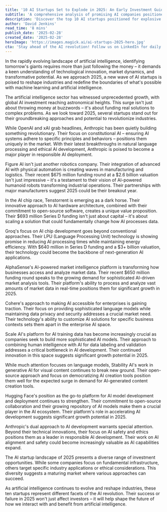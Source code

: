 ```yaml
---
title: '10 AI Startups Set to Explode in 2025: An Early Investment Guide'
subtitle: 'A comprehensive analysis of promising AI companies positioned for major growth'
description: 'Discover the top 10 AI startups positioned for explosive growth in 2025. From Anthropic's ethical AI breakthroughs to Figure AI's robotics revolution, this comprehensive guide explores the companies shaping the future of artificial intelligence and presents valuable insights for potential investors.'
author: 'David Jenkins'
read_time: '8 mins'
publish_date: '2025-02-28'
created_date: '2025-02-28'
heroImage: 'https://images.magick.ai/ai-startups-2025-hero.jpg'
cta: 'Stay ahead of the AI revolution! Follow us on LinkedIn for daily updates on emerging tech companies and investment opportunities in the artificial intelligence sector.'
---
```


In the rapidly evolving landscape of artificial intelligence, identifying tomorrow's giants requires more than just following the money – it demands a keen understanding of technological innovation, market dynamics, and transformative potential. As we approach 2025, a new wave of AI startups is poised to reshape industries and redefine the boundaries of what's possible with machine learning and artificial intelligence.

The artificial intelligence sector has witnessed unprecedented growth, with global AI investment reaching astronomical heights. This surge isn't just about throwing money at buzzwords – it's about funding real solutions to complex problems. As we look toward 2025, several startups stand out for their groundbreaking approaches and potential to revolutionize industries.

While OpenAI and xAI grab headlines, Anthropic has been quietly building something revolutionary. Their focus on constitutional AI – ensuring AI systems adhere to specific principles and behaviors – positions them uniquely in the market. With their latest breakthroughs in natural language processing and ethical AI development, Anthropic is poised to become a major player in responsible AI deployment.

Figure AI isn't just another robotics company. Their integration of advanced AI with physical automation is creating waves in manufacturing and logistics. Their recent $675 million funding round at a $2.6 billion valuation isn't just impressive – it's a testament to their vision of AI-powered humanoid robots transforming industrial operations. Their partnerships with major manufacturers suggest 2025 could be their breakout year.

In the AI chip race, Tenstorrent is emerging as a dark horse. Their innovative approach to AI hardware architecture, combined with their commitment to open-source software, creates a unique value proposition. Their $693 million Series D funding isn't just about capital – it's about scaling a solution that could fundamentally change how AI processes data.

Groq's focus on AI chip development goes beyond conventional approaches. Their LPU (Language Processing Unit) technology is showing promise in reducing AI processing times while maintaining energy efficiency. With $640 million in Series D funding and a $3+ billion valuation, their technology could become the backbone of next-generation AI applications.

AlphaSense's AI-powered market intelligence platform is transforming how businesses access and analyze market data. Their recent $650 million funding round speaks to the growing demand for sophisticated AI-driven market analysis tools. Their platform's ability to process and analyze vast amounts of market data in real-time positions them for significant growth in 2025.

Cohere's approach to making AI accessible for enterprises is gaining traction. Their focus on providing sophisticated language models while maintaining data privacy and security addresses a crucial market need. Their technology's ability to customize AI solutions for specific business contexts sets them apart in the enterprise AI space.

Scale AI's platform for AI training data has become increasingly crucial as companies seek to build more sophisticated AI models. Their approach to combining human intelligence with AI for data labeling and validation addresses a critical bottleneck in AI development. Their continued innovation in this space suggests significant growth potential in 2025.

While much attention focuses on language models, Stability AI's work in generative AI for visual content continues to break new ground. Their open-source approach and focus on democratizing AI creation tools position them well for the expected surge in demand for AI-generated content creation tools.

Hugging Face's position as the go-to platform for AI model development and deployment continues to strengthen. Their commitment to open-source collaboration and their growing repository of AI models make them a crucial player in the AI ecosystem. Their platform's role in accelerating AI development suggests significant growth potential in 2025.

Anthropic's dual approach to AI development warrants special attention. Beyond their technical innovations, their focus on AI safety and ethics positions them as a leader in responsible AI development. Their work on AI alignment and safety could become increasingly valuable as AI capabilities expand.

The AI startup landscape of 2025 presents a diverse range of investment opportunities. While some companies focus on fundamental infrastructure, others target specific industry applications or ethical considerations. This diversity suggests a maturing market where various approaches can succeed.

As artificial intelligence continues to evolve and reshape industries, these ten startups represent different facets of the AI revolution. Their success or failure in 2025 won't just affect investors – it will help shape the future of how we interact with and benefit from artificial intelligence.